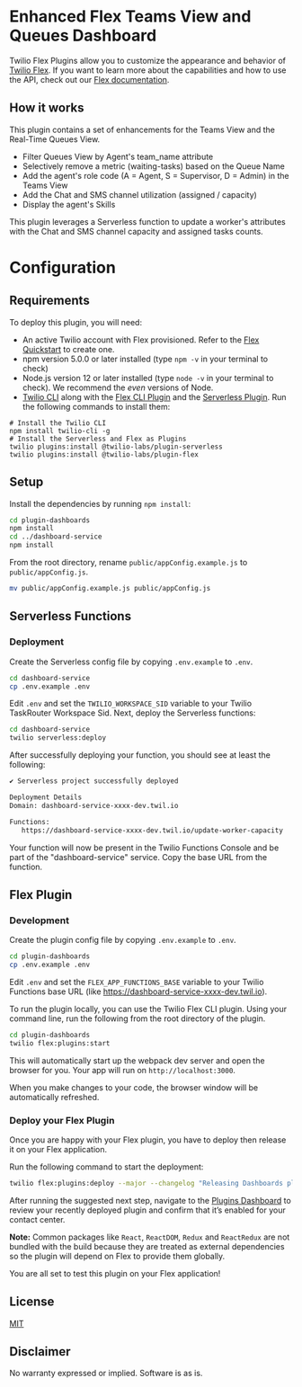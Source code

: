 # Enhanced Flex Teams View and Queues Dashboard

Twilio Flex Plugins allow you to customize the appearance and behavior of [Twilio Flex](https://www.twilio.com/flex). If you want to learn more about the capabilities and how to use the API, check out our [Flex documentation](https://www.twilio.com/docs/flex).


## How it works

This plugin contains a set of enhancements for the Teams View and the Real-Time Queues View.

- Filter Queues View by Agent's team_name attribute
- Selectively remove a metric (waiting-tasks) based on the Queue Name
- Add the agent's role code (A = Agent, S = Supervisor, D = Admin) in the Teams View
- Add the Chat and SMS channel utilization (assigned / capacity)
- Display the agent's Skills

This plugin leverages a Serverless function to update a worker's attributes with the Chat and SMS channel capacity and assigned tasks counts.   

# Configuration

## Requirements

To deploy this plugin, you will need:

- An active Twilio account with Flex provisioned. Refer to the [Flex Quickstart](https://www.twilio.com/docs/flex/quickstart/flex-basics#sign-up-for-or-sign-in-to-twilio-and-create-a-new-flex-project%22) to create one.
- npm version 5.0.0 or later installed (type `npm -v` in your terminal to check)
- Node.js version 12 or later installed (type `node -v` in your terminal to check). We recommend the _even_ versions of Node.
- [Twilio CLI](https://www.twilio.com/docs/twilio-cli/quickstart#install-twilio-cli) along with the [Flex CLI Plugin](https://www.twilio.com/docs/twilio-cli/plugins#available-plugins) and the [Serverless Plugin](https://www.twilio.com/docs/twilio-cli/plugins#available-plugins). Run the following commands to install them:

```
# Install the Twilio CLI
npm install twilio-cli -g
# Install the Serverless and Flex as Plugins
twilio plugins:install @twilio-labs/plugin-serverless
twilio plugins:install @twilio-labs/plugin-flex
```

## Setup

Install the dependencies by running `npm install`:

```bash
cd plugin-dashboards
npm install
cd ../dashboard-service
npm install
```
From the root directory, rename `public/appConfig.example.js` to `public/appConfig.js`.

```bash
mv public/appConfig.example.js public/appConfig.js
```

## Serverless Functions


### Deployment

Create the Serverless config file by copying `.env.example` to `.env`.

```bash
cd dashboard-service
cp .env.example .env
```
Edit `.env` and set the `TWILIO_WORKSPACE_SID` variable to your Twilio TaskRouter Workspace Sid. Next, deploy the Serverless functions:

```bash
cd dashboard-service
twilio serverless:deploy
```
After successfully deploying your function, you should see at least the following:
```bash
✔ Serverless project successfully deployed

Deployment Details
Domain: dashboard-service-xxxx-dev.twil.io

Functions:
   https://dashboard-service-xxxx-dev.twil.io/update-worker-capacity
```

Your function will now be present in the Twilio Functions Console and be part of the "dashboard-service" service. Copy the base URL from the function.

## Flex Plugin

### Development

Create the plugin config file by copying `.env.example` to `.env`.

```bash
cd plugin-dashboards
cp .env.example .env
```

Edit `.env` and set the `FLEX_APP_FUNCTIONS_BASE` variable to your Twilio Functions base URL (like https://dashboard-service-xxxx-dev.twil.io). 

To run the plugin locally, you can use the Twilio Flex CLI plugin. Using your command line, run the following from the root directory of the plugin.

```bash
cd plugin-dashboards
twilio flex:plugins:start
```

This will automatically start up the webpack dev server and open the browser for you. Your app will run on `http://localhost:3000`.

When you make changes to your code, the browser window will be automatically refreshed.


### Deploy your Flex Plugin

Once you are happy with your Flex plugin, you have to deploy then release it on your Flex application.

Run the following command to start the deployment:

```bash
twilio flex:plugins:deploy --major --changelog "Releasing Dashboards plugin" --description "Dashboards plugin"
```

After running the suggested next step, navigate to the [Plugins Dashboard](https://flex.twilio.com/admin/) to review your recently deployed plugin and confirm that it’s enabled for your contact center.

**Note:** Common packages like `React`, `ReactDOM`, `Redux` and `ReactRedux` are not bundled with the build because they are treated as external dependencies so the plugin will depend on Flex to provide them globally.

You are all set to test this plugin on your Flex application!

## License

[MIT](http://www.opensource.org/licenses/mit-license.html)

## Disclaimer

No warranty expressed or implied. Software is as is.




